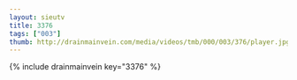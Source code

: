 ```yaml
--- 
layout: sieutv
title: 3376
tags: ["003"]
thumb: http://drainmainvein.com/media/videos/tmb/000/003/376/player.jpg
---
```

{% include drainmainvein key="3376" %} 
